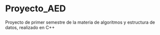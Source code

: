 # Proyecto_AED
Proyecto de primer semestre de la materia de algoritmos y estructura de datos, realizado en C++

